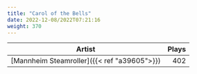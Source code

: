 ```yaml
---
title: "Carol of the Bells"
date: 2022-12-08/2022T07:21:16
weight: 370
---
```




 Artist | Plays 
----- | -----:
[Mannheim Steamroller]({{< ref "a39605">}}) | 402
